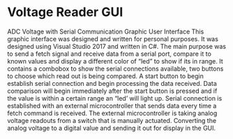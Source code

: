 # Voltage Reader GUI
ADC Voltage with Serial Communication Graphic User Interface
This graphic interface was designed and written for personal purposes. It was designed using Visual Studio 2017 and written in C#.  The main purpose was to send a fetch signal and receive data from a serial port, compare it to known values and display a different color of “led” to show if its in range. It contains a combobox to show the serial connections available, two buttons to choose which read out is being compared. A start button to begin establish serial connection and begin processing the data received. Data comparison will begin immediately after the start button is pressed and if the value is within a certain range an “led’ will light up.
Serial connection is established with an external microcontroller that sends data every time a fetch command is received. The external microcontroller is taking analog voltage readouts from a switch that is manually actuated. Converting the analog voltage to a digital value and sending it out for display in the GUI. 
